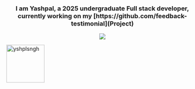 <h3 align="center">
I am Yashpal, a 2025 undergraduate Full stack developer, currently working on my [https://github.com/feedback-testimonial](Project)
</h3>
<p align="center">
  <img align="center" src="https://wallpaperaccess.com//full/8881418.gif">
</p>
<p align="left"> <img width="100" src="https://komarev.com/ghpvc/?username=yshplsngh&label=Profile%20views&color=0e75b6&style=flat" alt="yshplsngh" /> </p>
